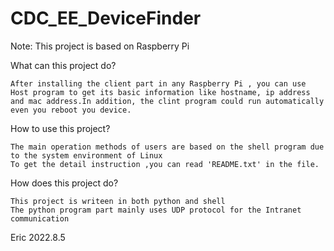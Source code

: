 # CDC_EE_DeviceFinder
Note: This project is based on Raspberry Pi

What can this project do?

    After installing the client part in any Raspberry Pi , you can use Host program to get its basic information like hostname, ip address and mac address.In addition, the clint program could run automatically even you reboot you device.
    
How to use this project?

    The main operation methods of users are based on the shell program due to the system environment of Linux
    To get the detail instruction ,you can read 'README.txt' in the file.
    
    
How  does this project do?

    This project is writeen in both python and shell
    The python program part mainly uses UDP protocol for the Intranet communication
  
  
  
  
  
  
  
  
  
  Eric
  2022.8.5
